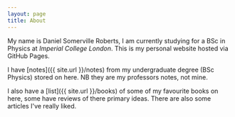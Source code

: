```yaml
---
layout: page
title: About
---
```


My name is Daniel Somerville Roberts, I am currently studying for a BSc in Physics at *Imperial College London*. This is my personal website hosted via GitHub Pages.

I have [notes]({{ site.url }}/notes) from my undergraduate degree (BSc Physics) stored on here. NB they are my professors notes, not mine.

I also have a [list]({{ site.url }}/books) of some of my favourite books on here, some have reviews of there primary ideas. There are also some articles I've really liked.
